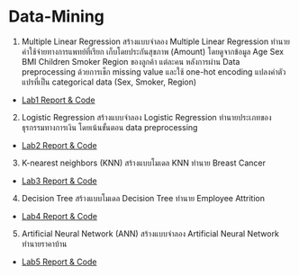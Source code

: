 # Data-Mining

1. Multiple Linear Regression
สร้างแบบจำลอง Multiple Linear Regression ทำนายค่าใช้จ่ายทางการแพทย์ที่เรียก
เก็บโดยประกันสุขภาพ (Amount) โดยดูจากข้อมูล Age Sex BMI Children Smoker Region ของลูกค้า
แต่ละคน หลังการผ่าน Data preprocessing ด้วยการเช็ก missing value และใช้ one-hot encoding
แปลงค่าตัวแปรที่เป็น categorical data (Sex, Smoker, Region)
- [Lab1 Report & Code](https://github.com/Nippypipo/Data-Mining/blob/main/Lab1_report_DM_Nipun_Angkavichai.pdf)

2. Logistic Regression
สร้างแบบจำลอง Logistic Regression ทำนายประเภทของธุรกรรมทางการเงิน โดยเน้นขั้นตอน data preprocessing
- [Lab2 Report & Code](https://github.com/Nippypipo/Data-Mining/blob/main/Lab2_report_DM_Nipun_Angkavichai.pdf)

3. K-nearest neighbors (KNN)
สร้างแบบโมเดล KNN ทำนาย Breast Cancer
- [Lab3 Report & Code](https://github.com/Nippypipo/Data-Mining/blob/main/KNN_Nipun_Angkavichai.pdf)

4. Decision Tree
สร้างแบบโมเดล Decision Tree ทำนาย Employee Attrition
- [Lab4 Report & Code](https://github.com/Nippypipo/Data-Mining/blob/main/ASS1_Nipun_Angkavichai.pdf)

5. Artificial Neural Network (ANN)
สร้างแบบจำลอง Artificial Neural Network ทำนายราคาบ้าน
- [Lab5 Report & Code](https://github.com/Nippypipo/Data-Mining/blob/main/ASS3_ANN_Nipun_Angkavichai.pdf)

